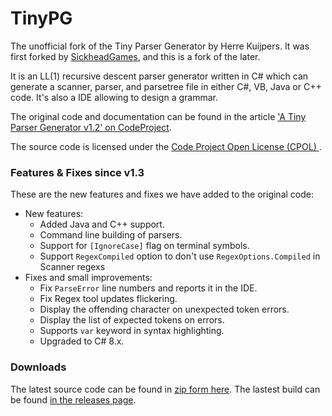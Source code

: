 TinyPG
======

The unofficial fork of the Tiny Parser Generator by Herre Kuijpers. It was first forked by [SickheadGames](https://github.com/SickheadGames/TinyPG), and this is a fork of the later.

It is an LL(1) recursive descent parser generator written in C# which can generate a scanner, parser, and parsetree file in either C#, VB, Java or C++ code. It's also a IDE allowing to design a grammar.

The original code and documentation can be found in the article ['A Tiny Parser Generator v1.2' on CodeProject](http://www.codeproject.com/Articles/28294/a-Tiny-Parser-Generator-v1-2).
  
The source code is licensed under the [Code Project Open License (CPOL)
](http://www.codeproject.com/info/cpol10.aspx).


### Features & Fixes since v1.3

These are the new features and fixes we have added to the original code:
 - New features:
   - Added Java and C++ support.
   - Command line building of parsers.
   - Support for `[IgnoreCase]` flag on terminal symbols.
   - Support `RegexCompiled` option to don't use `RegexOptions.Compiled` in Scanner regexs
 - Fixes and small improvements:
   - Fix `ParseError` line numbers and reports it in the IDE.
   - Fix Regex tool updates flickering.
   - Display the offending character on unexpected token errors.
   - Display the list of expected tokens on errors.
   - Supports `var` keyword in syntax highlighting.
   - Upgraded to C# 8.x.

### Downloads

The latest source code can be found in [zip form here](https://github.com/ultrasuperpingu/TinyPG/archive/master.zip).
The lastest build can be found [in the releases page](https://github.com/ultrasuperpingu/TinyPG/releases/latest).

